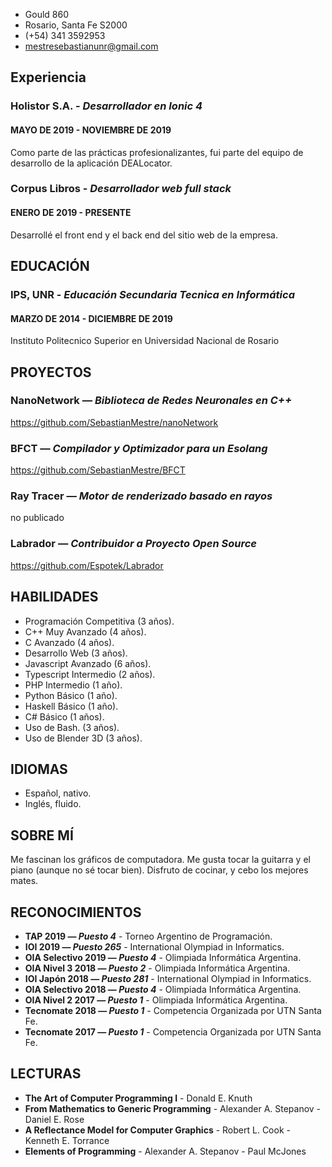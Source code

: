  - Gould 860
 - Rosario, Santa Fe S2000
 - (+54) 341 3592953
 - mestresebastianunr@gmail.com

## Experiencia
### Holistor S.A. - *Desarrollador en Ionic 4*
#### MAYO DE 2019 - NOVIEMBRE DE 2019
Como parte de las prácticas profesionalizantes, fui parte del equipo de desarrollo de la aplicación DEALocator.

### Corpus Libros - *Desarrollador web full stack*
#### ENERO DE 2019 - PRESENTE
Desarrollé el front end y el back end del sitio web de la empresa.

## EDUCACIÓN
### IPS, UNR - *Educación Secundaria Tecnica en Informática*
#### MARZO DE 2014 - DICIEMBRE DE 2019
Instituto Politecnico Superior en Universidad Nacional de Rosario

## PROYECTOS
### NanoNetwork — *Biblioteca de Redes Neuronales en C++*
https://github.com/SebastianMestre/nanoNetwork

### BFCT — *Compilador y Optimizador para un Esolang*
https://github.com/SebastianMestre/BFCT

### Ray Tracer — *Motor de renderizado basado en rayos*
no publicado

### Labrador — *Contribuidor a Proyecto Open Source*
https://github.com/Espotek/Labrador

## HABILIDADES
 - Programación Competitiva (3 años).
 - C++ Muy Avanzado (4 años).
 - C Avanzado (4 años).
 - Desarrollo Web (3 años).
 - Javascript Avanzado (6 años).
 - Typescript Intermedio (2 años).
 - PHP Intermedio (1 año).
 - Python Básico (1 año).
 - Haskell Básico (1 año).
 - C# Básico (1 años).
 - Uso de Bash. (3 años).
 - Uso de Blender 3D (3 años).

## IDIOMAS
 - Español, nativo.
 - Inglés, fluido.

## SOBRE MÍ
Me fascinan los gráficos de computadora. Me gusta tocar la guitarra y el piano (aunque no sé tocar bien). Disfruto de cocinar, y cebo los mejores mates.

## RECONOCIMIENTOS
 - **TAP 2019 — *Puesto 4*** - Torneo Argentino de Programación.
 - **IOI 2019 — *Puesto 265*** - International Olympiad in Informatics.
 - **OIA Selectivo 2019 — *Puesto 4*** - Olimpiada Informática Argentina.
 - **OIA Nivel 3 2018 — *Puesto 2*** - Olimpiada Informática Argentina.
 - **IOI Japón 2018 — *Puesto 281*** - International Olympiad in Informatics.
 - **OIA Selectivo 2018 — *Puesto 4*** - Olimpiada Informática Argentina.
 - **OIA Nivel 2 2017 — *Puesto 1*** - Olimpiada Informática Argentina.
 - **Tecnomate 2018 — *Puesto 1*** - Competencia Organizada por UTN Santa Fe.
 - **Tecnomate 2017 — *Puesto 1*** - Competencia Organizada por UTN Santa Fe.

## LECTURAS
 - **The Art of Computer Programming I** - Donald E. Knuth
 - **From Mathematics to Generic Programming** - Alexander A. Stepanov - Daniel E. Rose
 - **A Reflectance Model for Computer Graphics** - Robert L. Cook - Kenneth E. Torrance
 - **Elements of Programming** - Alexander A. Stepanov - Paul McJones
